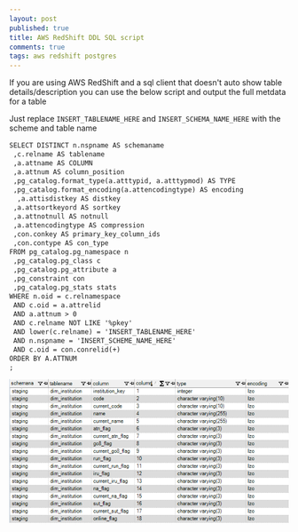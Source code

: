 ```yaml
---
layout: post
published: true
title: AWS RedShift DDL SQL script
comments: true
tags: aws redshift postgres
---
```


If you are using AWS RedShift and a sql client that doesn't auto show table details/description you can use the below script and output the full metdata for a table

Just replace `INSERT_TABLENAME_HERE` and `INSERT_SCHEMA_NAME_HERE` with the scheme and table name

``` postgres
SELECT DISTINCT n.nspname AS schemaname
 ,c.relname AS tablename
 ,a.attname AS COLUMN
 ,a.attnum AS column_position
 ,pg_catalog.format_type(a.atttypid, a.atttypmod) AS TYPE
 ,pg_catalog.format_encoding(a.attencodingtype) AS encoding
  ,a.attisdistkey AS distkey
 ,a.attsortkeyord AS sortkey
 ,a.attnotnull AS notnull
 ,a.attencodingtype AS compression
 ,con.conkey AS primary_key_column_ids
 ,con.contype AS con_type
FROM pg_catalog.pg_namespace n
 ,pg_catalog.pg_class c
 ,pg_catalog.pg_attribute a
 ,pg_constraint con
 ,pg_catalog.pg_stats stats
WHERE n.oid = c.relnamespace
 AND c.oid = a.attrelid
 AND a.attnum > 0
 AND c.relname NOT LIKE '%pkey'
 AND lower(c.relname) = 'INSERT_TABLENAME_HERE'
 AND n.nspname = 'INSERT_SCHEME_NAME_HERE'
 AND c.oid = con.conrelid(+)
ORDER BY A.ATTNUM
;
```

![RedShift DDL SQL](/img/2017-07-17-RedShift-DDL.PNG)
